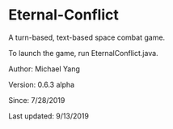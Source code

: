 # Eternal-Conflict
A turn-based, text-based space combat game.

To launch the game, run EternalConflict.java.

Author: Michael Yang

Version: 0.6.3 alpha

Since: 7/28/2019

Last updated: 9/13/2019
